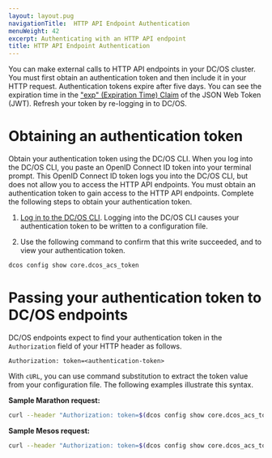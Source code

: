 ```yaml
---
layout: layout.pug
navigationTitle:  HTTP API Endpoint Authentication
menuWeight: 42
excerpt: Authenticating with an HTTP API endpoint
title: HTTP API Endpoint Authentication
---
```

<!-- The source repository for this topic is https://github.com/dcos/dcos-docs-site -->

You can make external calls to HTTP API endpoints in your DC/OS cluster. You must first obtain an authentication token and then include it in your HTTP request. Authentication tokens expire after five days. You can see the expiration time in the ["exp" (Expiration Time) Claim](https://tools.ietf.org/html/rfc7519#section-4.1.4) of the JSON Web Token (JWT). Refresh your token by re-logging in to DC/OS.

# Obtaining an authentication token

Obtain your authentication token using the DC/OS CLI. When you log into the DC/OS CLI, you paste an OpenID Connect ID token into your terminal prompt. This OpenID Connect ID token logs you into the DC/OS CLI, but does not allow you to access the HTTP API endpoints. You must obtain an authentication token to gain access to the HTTP API endpoints. Complete the following steps to obtain your authentication token.

1. [Log in to the DC/OS CLI](/dcos/1.12/security/oss/managing-authentication/#logging-in-to-the-dcos-cli). Logging into the DC/OS CLI causes your authentication token to be written to a configuration file. 

2. Use the following command to confirm that this write succeeded, and to view your authentication token.

```bash
dcos config show core.dcos_acs_token
```

# Passing your authentication token to DC/OS endpoints

DC/OS endpoints expect to find your authentication token in the `Authorization` field of your HTTP header as follows.

```http
Authorization: token=<authentication-token>
```

With `cURL`, you can use command substitution to extract the token value from your configuration file. The following examples illustrate this syntax.

**Sample Marathon request:**

```bash
curl --header "Authorization: token=$(dcos config show core.dcos_acs_token)" http://<master-host-name>/service/marathon/v2/apps
```

**Sample Mesos request:**

```bash
curl --header "Authorization: token=$(dcos config show core.dcos_acs_token)" http://<master-host-name>/mesos/master/state.json
```
